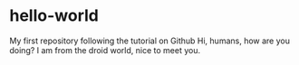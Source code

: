 # hello-world
My first repository following the tutorial on Github
Hi, humans, how are you doing? I am from the droid world, nice to meet you.
